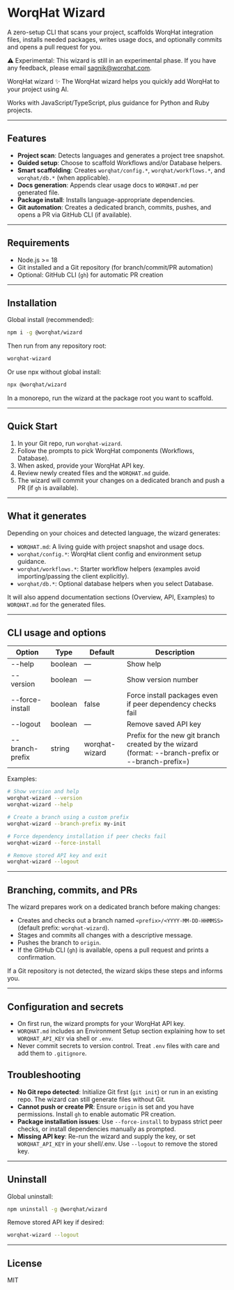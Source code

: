 # WorqHat Wizard

A zero-setup CLI that scans your project, scaffolds WorqHat integration files, installs needed packages, writes usage docs, and optionally commits and opens a pull request for you.

⚠️ Experimental: This wizard is still in an experimental phase. If you have any feedback, please email sagnik@worqhat.com.

WorqHat wizard ✨
The WorqHat wizard helps you quickly add WorqHat to your project using AI.

Works with JavaScript/TypeScript, plus guidance for Python and Ruby projects.

---

## Features

* **Project scan**: Detects languages and generates a project tree snapshot.
* **Guided setup**: Choose to scaffold Workflows and/or Database helpers.
* **Smart scaffolding**: Creates `worqhat/config.*`, `worqhat/workflows.*`, and `worqhat/db.*` (when applicable).
* **Docs generation**: Appends clear usage docs to `WORQHAT.md` per generated file.
* **Package install**: Installs language-appropriate dependencies.
* **Git automation**: Creates a dedicated branch, commits, pushes, and opens a PR via GitHub CLI (if available).

---

## Requirements

* Node.js >= 18
* Git installed and a Git repository (for branch/commit/PR automation)
* Optional: GitHub CLI (`gh`) for automatic PR creation

---

## Installation

Global install (recommended):

```bash
npm i -g @worqhat/wizard
```

Then run from any repository root:

```bash
worqhat-wizard
```

Or use npx without global install:

```bash
npx @worqhat/wizard
```

In a monorepo, run the wizard at the package root you want to scaffold.

---

## Quick Start

1. In your Git repo, run `worqhat-wizard`.
2. Follow the prompts to pick WorqHat components (Workflows, Database).
3. When asked, provide your WorqHat API key.
4. Review newly created files and the `WORQHAT.md` guide.
5. The wizard will commit your changes on a dedicated branch and push a PR (if `gh` is available).

---

## What it generates

Depending on your choices and detected language, the wizard generates:

* `WORQHAT.md`: A living guide with project snapshot and usage docs.
* `worqhat/config.*`: WorqHat client config and environment setup guidance.
* `worqhat/workflows.*`: Starter workflow helpers (examples avoid importing/passing the client explicitly).
* `worqhat/db.*`: Optional database helpers when you select Database.

It will also append documentation sections (Overview, API, Examples) to `WORQHAT.md` for the generated files.

---

## CLI usage and options

| Option                   | Type    | Default        | Description                                                                                              |
|--------------------------|---------|----------------|----------------------------------------------------------------------------------------------------------|
| --help                   | boolean | —              | Show help                                                                                                |
| --version                | boolean | —              | Show version number                                                                                      |
| --force-install          | boolean | false          | Force install packages even if peer dependency checks fail                                               |
| --logout                 | boolean | —              | Remove saved API key                                                                                     |
| --branch-prefix <prefix> | string  | worqhat-wizard | Prefix for the new git branch created by the wizard (format: --branch-prefix <prefix> or --branch-prefix=<prefix>) |

Examples:

```bash
# Show version and help
worqhat-wizard --version
worqhat-wizard --help

# Create a branch using a custom prefix
worqhat-wizard --branch-prefix my-init

# Force dependency installation if peer checks fail
worqhat-wizard --force-install

# Remove stored API key and exit
worqhat-wizard --logout
```

---

## Branching, commits, and PRs

The wizard prepares work on a dedicated branch before making changes:

* Creates and checks out a branch named `<prefix>/<YYYY-MM-DD-HHMMSS>` (default prefix: `worqhat-wizard`).
* Stages and commits all changes with a descriptive message.
* Pushes the branch to `origin`.
* If the GitHub CLI (`gh`) is available, opens a pull request and prints a confirmation.

If a Git repository is not detected, the wizard skips these steps and informs you.

---

## Configuration and secrets

* On first run, the wizard prompts for your WorqHat API key.
* `WORQHAT.md` includes an Environment Setup section explaining how to set `WORQHAT_API_KEY` via shell or `.env`.
* Never commit secrets to version control. Treat `.env` files with care and add them to `.gitignore`.


## Troubleshooting

* __No Git repo detected__: Initialize Git first (`git init`) or run in an existing repo. The wizard can still generate files without Git.
* __Cannot push or create PR__: Ensure `origin` is set and you have permissions. Install `gh` to enable automatic PR creation.
* __Package installation issues__: Use `--force-install` to bypass strict peer checks, or install dependencies manually as prompted.
* __Missing API key__: Re-run the wizard and supply the key, or set `WORQHAT_API_KEY` in your shell/.env. Use `--logout` to remove the stored key.

---

## Uninstall

Global uninstall:

```bash
npm uninstall -g @worqhat/wizard
```

Remove stored API key if desired:

```bash
worqhat-wizard --logout
```

---

## License

MIT